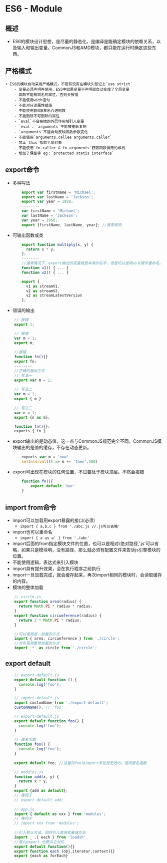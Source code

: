 # ES6 - Module
## 概述
 + ES6的模块设计思想，是尽量的静态化，是编译是能确定模块的依赖关系，以及输入和输出变量。CommonJS和AMD模块，都只能在运行时确定这些东西。

## 严格模式
	+ ES6的模块自动采用严格模式，不管有没有在模块头部记上`use strict`
		- 变量必须声明再使用，ES5中如果变量不声明就自动变成了全局变量
		- 函数不能有同名的属性，否则会报错
		- 不能使用with语句
		- 不能对只读属性赋值
		- 不能使用前缀0表示八进制数
		- 不能删除不可删除的属性
		- `eval`不会在她的外层作用域引入变量
		- `eval`、`arguments`不能被重新复制
		- `arguments`不能自动反映函数参数变化
		- 不能使用`arguments.callee arguments.caller`
		- 禁止`this`指向全局对象
		- 不能使用`fn.caller & fn.arguments`获取函数调用的堆栈
		- 增加了保留字 eg：`protected statis interface`

## export命令
 + 多种写法
	```javascript
		export var firstName = 'Michael';
		export var lastName = 'Jackson';
		export var year = 1958;
		--------
		var firstName = 'Michael';
		var lastName = 'Jackson';
		var year = 1958;
		export {firstName, lastName, year}; //推荐使用
	```
 + 可输出函数或类
	```javascript
		export function multiply(x, y) {
		  return x * y;
		};
		--------
		//通常情况下，export输出的变量就是本来的名字，但是可以使用as关键字重命名。可输出多次。
		function v1() { ... }
		function v2() { ... }

		export {
		  v1 as streamV1,
		  v2 as streamV2,
		  v2 as streamLatestVersion
		};	
	```
 + 错误的输出
```javascript
	// 报错
	export 1;

	// 报错
	var m = 1;
	export m;
	
	//报错
	function fn(){}
	export fn;
	--------
	//正确的输出方式
	// 写法一
	export var m = 1;
	
	// 写法二
	var m = 1;
	export { m }
	
	// 写法三
	var n = 1;
	export {n as m};

	function fn(){};
	exports { fn }
```
+ export输出的是动态值，这一点与CommonJS规范完全不同。CommonJS模块输出的是值的缓存，不存在动态更新。
	```javascript
		exports var m = 'now'
		setInterval(() => m += 'then',500)
	```
+ export可出现在模块的任何位置，不过要处于模块顶层。不然会报错
	```javascript
		function fn(){
			export default 'bar'
		}
	```

## import from命令
+ import可以加载用export暴露的接口(必须)
	* `import { a,b,c } from './abc.js //.js可以省略'`
+ import也可以重命名
  * `import { a as a' } from './abc'` 
+ import后面的from指定模块文件的位置，也可以是相对/绝对路径,'.js'可以省略，如果只是模块明，没有路径，那么就必须有配置文件来告诉js引擎模块的位置。
+ 不能使用逻辑，表达式来引入模块
+ import具有提升效果，会在执行程序之前执行
+ import一旦加载完成，就会缓存起来，再次import相同的模块时，会读取缓存的内容。
+ 模块的整体加载
```javascript
	// circle.js
	export function area(radius) {
	  return Math.PI * radius * radius;
	}
	export function circumference(radius) {
	  return 2 * Math.PI * radius;
	}

	//可以使用逐一加载的方式
	import { area, circumference } from './circle';
	//也可采用整体加载的方式
	import `*` as circle from './circle';
```

## export default
```javascript
	// export-default.js
	export default function () {
	  console.log('foo');
	}

	// import-default.js
	import customName from './export-default';
	customName(); // 'foo'

	// export-default.js
	export default function foo() {
	  console.log('foo');
	}
	
	// 或者写成
	function foo() {
	  console.log('foo');
	}
	
	export default foo; //这里的foo对import来说是无效的，是同匿名函数

	// modules.js
	function add(x, y) {
	  return x * y;
	}
	export {add as default};
	// 等同于
	// export default add;
	
	// app.js
	import { default as xxx } from 'modules';
	// 等同于
	// import xxx from 'modules';
	
	//引入默认方法，同时引入其他变量或方法
	import _ ,{ each } from 'loadsh'
	//那么export 也要与之对应
	export default function(){}
	export function each (obj,iterator,context){}
	export {each as forEach}
```

	